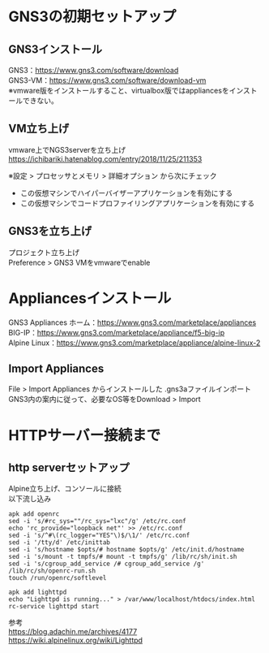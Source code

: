 # GNS3の初期セットアップ

## GNS3インストール

GNS3：https://www.gns3.com/software/download  
GNS3-VM：https://www.gns3.com/software/download-vm  
※vmware版をインストールすること、virtualbox版ではappliancesをインストールできない。  

## VM立ち上げ

vmware上でNGS3serverを立ち上げ  
https://ichibariki.hatenablog.com/entry/2018/11/25/211353  

※設定 > プロセッサとメモリ > 詳細オプション から次にチェック
- この仮想マシンでハイパーバイザーアプリケーションを有効にする
- この仮想マシンでコードプロファイリングアプリケーションを有効にする

## GNS3を立ち上げ

プロジェクト立ち上げ  
Preference > GNS3 VMをvmwareでenable  

# Appliancesインストール

GNS3 Appliances ホーム：https://www.gns3.com/marketplace/appliances  
BIG-IP：https://www.gns3.com/marketplace/appliance/f5-big-ip  
Alpine Linux：https://www.gns3.com/marketplace/appliance/alpine-linux-2  

## Import Appliances

File > Import Appliances からインストールした .gns3aファイルインポート  
GNS3内の案内に従って、必要なOS等をDownload > Import  

# HTTPサーバー接続まで

## http serverセットアップ

Alpine立ち上げ、コンソールに接続  
以下流し込み  
```
apk add openrc
sed -i 's/#rc_sys=""/rc_sys="lxc"/g' /etc/rc.conf
echo 'rc_provide="loopback net"' >> /etc/rc.conf
sed -i 's/^#\(rc_logger="YES"\)$/\1/' /etc/rc.conf
sed -i '/tty/d' /etc/inittab 
sed -i 's/hostname $opts/# hostname $opts/g' /etc/init.d/hostname
sed -i 's/mount -t tmpfs/# mount -t tmpfs/g' /lib/rc/sh/init.sh 
sed -i 's/cgroup_add_service /# cgroup_add_service /g' /lib/rc/sh/openrc-run.sh
touch /run/openrc/softlevel

apk add lighttpd
echo "Lighttpd is running..." > /var/www/localhost/htdocs/index.html
rc-service lighttpd start
```

参考  
https://blog.adachin.me/archives/4177  
https://wiki.alpinelinux.org/wiki/Lighttpd



